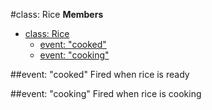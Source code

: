  
<a name="Rice"></a>
#class: Rice
**Members**

* [class: Rice](#Rice)
  * [event: "cooked"](#Rice#event_cooked)
  * [event: "cooking"](#Rice#event_cooking)

<a name="Rice#event_cooked"></a>
##event: "cooked"
Fired when rice is ready

<a name="Rice#event_cooking"></a>
##event: "cooking"
Fired when rice is cooking

